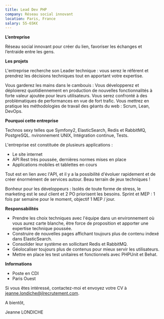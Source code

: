 ```yaml
---
title: Lead Dev PHP
company: Réseau social innovant
location: Paris, France
salary: 55-65K€
---
```


<strong>L’entreprise</strong>

Réseau social innovant pour créer du lien, favoriser les échanges et l’entraide entre les gens.

<strong>Les projets</strong>

L'entreprise recherche son Leader technique : vous serez le référent et prendrez les décisions techniques tout en apportant votre expertise.

Vous garderez les mains dans le cambouis : Vous développerez et déploierez quotidiennement en production de nouvelles fonctionnalités à forte valeur ajoutée pour leurs utilisateurs. Vous serez confronté à des problématiques de performances en vue de fort trafic. Vous mettrez en pratique les méthodologies de travail des géants du web : Scrum, Lean, DevOps.

<strong>Pourquoi cette entreprise</strong>

Technos sexy telles que Symfony2, ElasticSearch, Redis et RabbitMQ, PostgreSQL. nvironnement UNIX, Intégration continue, Tests.

L'entreprise est constituée de plusieurs applications : 

- Le site internet
- API Rest très poussée, dernières normes mises en place
- Applications mobiles et tablettes en cours

Tout est en lien avec l'API, et il y a la possibilité d'évoluer rapidement et de créer énormément de services autour. Beau terrain de jeux techniques !

Bonheur pour les développeurs : Isolés de toute forme de stress, le marketing est le seul client et 2 PO priorisent les besoins. Sprint et MEP : 1 fois par semaine pour le moment, objectif 1 MEP / jour.

<strong>Responsabilités</strong>

- Prendre les choix techniques avec l'équipe dans un environnement où vous aurez carte blanche, être force de proposition et apporter une expertise technique poussée.
- Construire de nouvelles pages affichant toujours plus de contenu indexé dans ElasticSearch.
- Consolider leur système en sollicitant Redis et RabbitMQ.
- Géolocaliser toujours plus de contenus pour mieux servir les utilisateurs.
- Mettre en place les test unitaires et fonctionnels avec PHPUnit et Behat.

<strong>Informations</strong>

- Poste en CDI
- Paris Ouest

Si vous êtes intéressé, contactez-moi et envoyez votre CV à jeanne.londiche@jlrecrutement.com.

A bientôt,

Jeanne LONDICHE